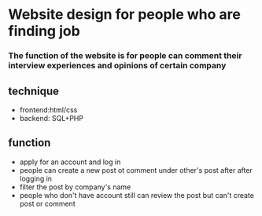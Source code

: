 # Website design for people who are finding job
### The function of the website is for people can comment their interview experiences and opinions of certain company
## technique
- frontend:html/css
- backend: SQL+PHP
## function
- apply for an account and log in
- people can create a new post ot comment under other's post after after logging in
- filter the post by company's name
- people who don't have account still can review the post but can't create post or comment
